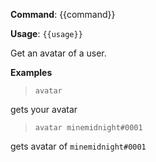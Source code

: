 **Command**: {{command}}

**Usage**: `{{usage}}`

Get an avatar of a user.

**Examples**

> `avatar`

gets your avatar

> `avatar minemidnight#0001`

gets avatar of `minemidnight#0001`